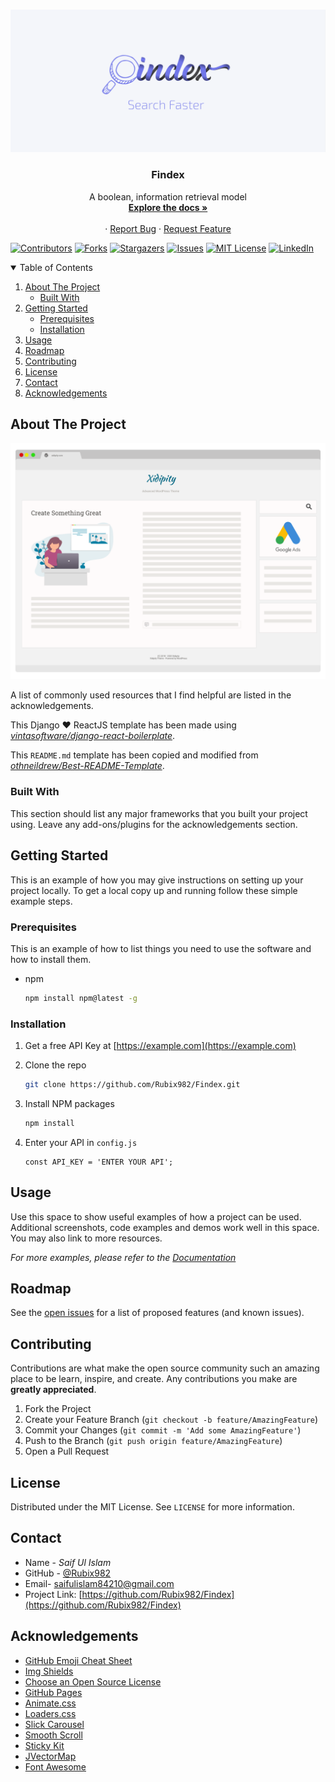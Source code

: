 <!--
*** Thanks for checking out the Best-README-Template. If you have a suggestion
*** that would make this better, please fork the repo and create a pull request
*** or simply open an issue with the tag "enhancement".
*** Thanks again! Now go create something AMAZING! :D
-->

<!-- PROJECT SHIELDS -->
<!--
*** I'm using markdown "reference style" links for readability.
*** Reference links are enclosed in brackets [ ] instead of parentheses ( ).
*** See the bottom of this document for the declaration of the reference variables
*** for contributors-url, forks-url, etc. This is an optional, concise syntax you may use.
*** https://www.markdownguide.org/basic-syntax/#reference-style-links
-->

<!-- PROJECT LOGO -->
<br />
<p align="center">
  <a href="https://github.com/Rubix982/Findex">
    <img src="assets/img/2.png" alt="Logo">
  </a>

  <h3 align="center">Findex</h3>

  <p align="center">
    A boolean, information retrieval model
    <br />
    <a href="https://github.com/Rubix982/Findex"><strong>Explore the docs »</strong></a>
    <br />
    <br />
    ·
    <a href="https://github.com/Rubix982/Findex/issues">Report Bug</a>
    ·
    <a href="https://github.com/Rubix982/Findex/issues">Request Feature</a>
  </p>
</p>

[![Contributors][contributors-shield]][contributors-url]
[![Forks][forks-shield]][forks-url]
[![Stargazers][stars-shield]][stars-url]
[![Issues][issues-shield]][issues-url]
[![MIT License][license-shield]][license-url]
[![LinkedIn][linkedin-shield]][linkedin-url]

<!-- TABLE OF CONTENTS -->
<details open="open">
  <summary>Table of Contents</summary>
  <ol>
    <li>
      <a href="#about-the-project">About The Project</a>
      <ul>
        <li><a href="#built-with">Built With</a></li>
      </ul>
    </li>
    <li>
      <a href="#getting-started">Getting Started</a>
      <ul>
        <li><a href="#prerequisites">Prerequisites</a></li>
        <li><a href="#installation">Installation</a></li>
      </ul>
    </li>
    <li><a href="#usage">Usage</a></li>
    <li><a href="#roadmap">Roadmap</a></li>
    <li><a href="#contributing">Contributing</a></li>
    <li><a href="#license">License</a></li>
    <li><a href="#contact">Contact</a></li>
    <li><a href="#acknowledgements">Acknowledgements</a></li>
  </ol>
</details>

<!-- ABOUT THE PROJECT -->
## About The Project

[![Product Name Screen Shot][product-screenshot]](https://example.com)

A list of commonly used resources that I find helpful are listed in the acknowledgements.

This Django :heart: ReactJS template has been made using [*vintasoftware/django-react-boilerplate*](https://github.com/vintasoftware/django-react-boilerplate).

This `README.md` template has been copied and modified from [*othneildrew/Best-README-Template*](https://github.com/othneildrew/Best-README-Template/blob/master/README.md).

### Built With

This section should list any major frameworks that you built your project using. Leave any add-ons/plugins for the acknowledgements section.

<!-- GETTING STARTED -->
## Getting Started

This is an example of how you may give instructions on setting up your project locally.
To get a local copy up and running follow these simple example steps.

### Prerequisites

This is an example of how to list things you need to use the software and how to install them.

* npm

  ```sh
  npm install npm@latest -g
  ```

### Installation

1. Get a free API Key at [https://example.com](https://example.com)
2. Clone the repo

   ```sh
   git clone https://github.com/Rubix982/Findex.git
   ```

3. Install NPM packages

   ```sh
   npm install
   ```

4. Enter your API in `config.js`

   ```JS
   const API_KEY = 'ENTER YOUR API';
   ```

<!-- USAGE EXAMPLES -->
## Usage

Use this space to show useful examples of how a project can be used. Additional screenshots, code examples and demos work well in this space. You may also link to more resources.

_For more examples, please refer to the [Documentation](https://example.com)_

<!-- ROADMAP -->
## Roadmap

See the [open issues](https://github.com/Rubix982/Findex/issues) for a list of proposed features (and known issues).

<!-- CONTRIBUTING -->
## Contributing

Contributions are what make the open source community such an amazing place to be learn, inspire, and create. Any contributions you make are **greatly appreciated**.

1. Fork the Project
2. Create your Feature Branch (`git checkout -b feature/AmazingFeature`)
3. Commit your Changes (`git commit -m 'Add some AmazingFeature'`)
4. Push to the Branch (`git push origin feature/AmazingFeature`)
5. Open a Pull Request

<!-- LICENSE -->
## License

Distributed under the MIT License. See `LICENSE` for more information.

<!-- CONTACT -->
## Contact

* Name - *Saif Ul Islam*
* GitHub - [@Rubix982](https://github.com/yRubix982)
* Email- saifulislam84210@gmail.com
* Project Link: [https://github.com/Rubix982/Findex](https://github.com/Rubix982/Findex)

<!-- ACKNOWLEDGEMENTS -->
## Acknowledgements

* [GitHub Emoji Cheat Sheet](https://www.webpagefx.com/tools/emoji-cheat-sheet)
* [Img Shields](https://shields.io)
* [Choose an Open Source License](https://choosealicense.com)
* [GitHub Pages](https://pages.github.com)
* [Animate.css](https://daneden.github.io/animate.css)
* [Loaders.css](https://connoratherton.com/loaders)
* [Slick Carousel](https://kenwheeler.github.io/slick)
* [Smooth Scroll](https://github.com/cferdinandi/smooth-scroll)
* [Sticky Kit](http://leafo.net/sticky-kit)
* [JVectorMap](http://jvectormap.com)
* [Font Awesome](https://fontawesome.com)

<!-- MARKDOWN LINKS & IMAGES -->
<!-- https://www.markdownguide.org/basic-syntax/#reference-style-links -->
[contributors-shield]: https://img.shields.io/github/contributors/Rubix982/Findex.svg?style=for-the-badge
[contributors-url]: https://github.com/Rubix982/Findex/graphs/contributors
[forks-shield]: https://img.shields.io/github/forks/Rubix982/Findex.svg?style=for-the-badge
[forks-url]: https://github.com/Rubix982/Findex/network/members
[stars-shield]: https://img.shields.io/github/stars/Rubix982/Findex.svg?style=for-the-badge
[stars-url]: https://github.com/Rubix982/Findex/stargazers
[issues-shield]: https://img.shields.io/github/issues/Rubix982/Findex.svg?style=for-the-badge
[issues-url]: https://github.com/Rubix982/Findex/issues
[license-shield]: https://img.shields.io/github/license/Rubix982/Findex.svg?style=for-the-badge
[license-url]: https://github.com/Rubix982/Findex/blob/master/LICENSE.txt
[linkedin-shield]: https://img.shields.io/badge/-LinkedIn-black.svg?style=for-the-badge&logo=linkedin&colorB=555
[linkedin-url]: https://www.linkedin.com/in/saif-ul-islam-93786b187/
[product-screenshot]: https://raw.githubusercontent.com/othneildrew/Best-README-Template/master/images/screenshot.png